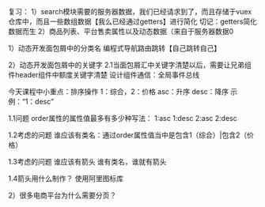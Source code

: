 复习：
1）search模块需要的服务器数据，我们已经请求到了，而且存储于vuex仓库中，而且一些数组数据【我么已经通过getters】进行简化
切记：getters简化数据而生
2）商品列表、平台售卖属性以及动态数据（来自于服务器数据0


1）动态开发面包屑中的分类名
编程式导航路由跳转【自己跳转自己】

2）动态开发面包屑中的关键字
2.1当面包屑汇中关键字清楚以后，需要让兄弟组件header组件中额度关键字清楚
设计组件通信：全局事件总线

今天课程中小重点：排序操作
1：综合，2：价格  asc：升序 desc：降序
示例：“1：desc”

1.1问题
order属性的属性值最多有多少种写法：
1:asc
1:desc
2:asc
2:desc

1.2考虑的问题
谁应该有类名：通过order属性值当中是包含1（综合）|包含2（价格）

1.3考虑的问题 谁应该有箭头
谁有类名，谁就有箭头

1.4箭头用什么制作？
使用阿里图标库

2）很多电商平台为什么需要分页？
